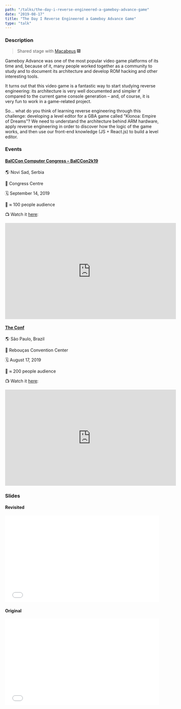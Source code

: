 ```yaml
---
path: "/talks/the-day-i-reverse-engineered-a-gameboy-advance-game"
date: "2019-08-17"
title: "The Day I Reverse Engineered a Gameboy Advance Game"
type: "talk"
---
```


### Description

> Shared stage with [Macabeus](https://github.com/macabeus) 🎆

Gameboy Advance was one of the most popular video game platforms of its time and, because of it, many people worked together as a community to study and to document its architecture and develop ROM hacking and other interesting tools.

It turns out that this video game is a fantastic way to start studying reverse engineering: its architecture is very well documented and simpler if compared to the current game console generation – and, of course, it is very fun to work in a game-related project.

So... what do you think of learning reverse engineering through this challenge: developing a level editor for a GBA game called "Klonoa: Empire of Dreams"?
We need to understand the architecture behind ARM hardware, apply reverse engineering in order to discover how the logic of the game works, and then use our front-end knowledge (JS + React.js) to build a level editor.

### Events

#### [BalCCon Computer Congress – BalCCon2k19](https://2k19.balccon.org)

🌎 Novi Sad, Serbia

📍 Congress Centre

🗓️ September 14, 2019

👥 ≈ 100 people audience

📺 Watch it [here](https://www.youtube.com/watch?v=xh0V1jRVnQI):

<iframe width="560" height="315" src="https://www.youtube.com/embed/xh0V1jRVnQI" frameborder="0" allow="accelerometer; autoplay; encrypted-media; gyroscope; picture-in-picture" allowfullscreen></iframe>

#### [The Conf](https://www.theconf.club)

🌎 São Paulo, Brazil

📍 Rebouças Convention Center

🗓️ August 17, 2019

👥 ≈ 200 people audience

📺 Watch it [here](https://www.youtube.com/watch?v=X88pmwSltAY):

<iframe width="560" height="315" src="https://www.youtube.com/embed/X88pmwSltAY" frameborder="0" allow="accelerometer; autoplay; encrypted-media; gyroscope; picture-in-picture" allowfullscreen></iframe>

### Slides

#### Revisited

<div style="left: 0; width: 100%; height: 0; position: relative; padding-bottom: 56.1972%;"><iframe src="//speakerdeck.com/player/da8074dc970c40bc92434f14b2770459" style="border: 0; top: 0; left: 0; width: 100%; height: 100%; position: absolute;" allowfullscreen scrolling="no" allow="encrypted-media"></iframe></div>

#### Original

<div style="left: 0; width: 100%; height: 0; position: relative; padding-bottom: 56.1972%;"><iframe src="//speakerdeck.com/player/ef265c74f1ed40a4b5e496b3f3b0cb97" style="border: 0; top: 0; left: 0; width: 100%; height: 100%; position: absolute;" allowfullscreen scrolling="no" allow="encrypted-media"></iframe></div>
